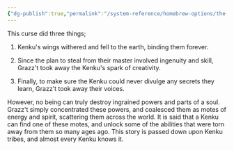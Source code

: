 ```yaml
---
{"dg-publish":true,"permalink":"/system-reference/homebrew-options/the-curse-of-the-kenku/","dgHomeLink":true,"dgPassFrontmatter":true}
---
```


This curse did three things;

1. Kenku's wings withered and fell to the earth, binding them forever.
    
2. Since the plan to steal from their master involved ingenuity and skill, Grazz't took away the Kenku's spark of creativity.
    
3. Finally, to make sure the Kenku could never divulge any secrets they learn, Grazz't took away their voices.

However, no being can truly destroy ingrained powers and parts of a soul. Grazz't simply concentrated these powers, and coalesced them as motes of energy and spirit, scattering them across the world. It is said that a Kenku can find one of these motes, and unlock some of the abilities that were torn away from them so many ages ago. This story is passed down upon Kenku tribes, and almost every Kenku knows it.

<!--[[System Reference/Homebrew Options/Gifts of the Motes|Gifts of the Motes]]-->
